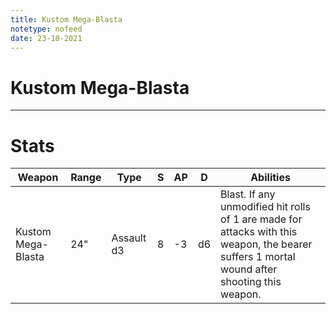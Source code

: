 ```yaml
---
title: Kustom Mega-Blasta
notetype: nofeed
date: 23-10-2021
---
```


# Kustom Mega-Blasta

---

# Stats

| Weapon             | Range | Type       | S   | AP  | D   | Abilities                                                                                                                                    |
| ------------------ | ----- | ---------- | --- | --- | --- | -------------------------------------------------------------------------------------------------------------------------------------------- |
| Kustom Mega-Blasta | 24"   | Assault d3 | 8   | -3  | d6  | Blast. If any unmodified hit rolls of 1 are made for attacks with this weapon, the bearer suffers 1 mortal wound after shooting this weapon. | 